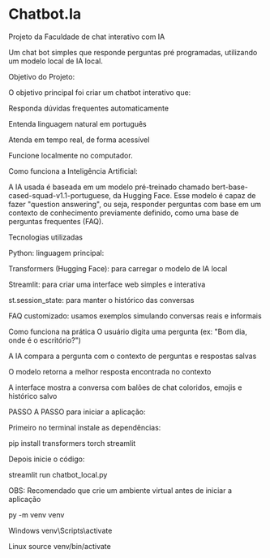 # Chatbot.Ia
Projeto da Faculdade de chat interativo com IA 

Um chat bot simples que responde perguntas pré programadas, utilizando um modelo local de IA local. 

Objetivo do Projeto:

O objetivo principal foi criar um chatbot interativo que:

Responda dúvidas frequentes automaticamente

Entenda linguagem natural em português

Atenda em tempo real, de forma acessível

Funcione localmente no computador.



Como funciona a Inteligência Artificial:

A IA usada é baseada em um modelo pré-treinado chamado bert-base-cased-squad-v1.1-portuguese, da Hugging Face.
Esse modelo é capaz de fazer "question answering", ou seja, responder perguntas com base em um contexto de conhecimento previamente definido, como uma base de perguntas frequentes (FAQ).

Tecnologias utilizadas

Python: linguagem principal:

Transformers (Hugging Face): para carregar o modelo de IA local

Streamlit: para criar uma interface web simples e interativa

st.session_state: para manter o histórico das conversas

FAQ customizado: usamos exemplos simulando conversas reais e informais

Como funciona na prática
O usuário digita uma pergunta (ex: "Bom dia, onde é o escritório?")

A IA compara a pergunta com o contexto de perguntas e respostas salvas

O modelo retorna a melhor resposta encontrada no contexto

A interface mostra a conversa com balões de chat coloridos, emojis e histórico salvo

PASSO A PASSO para iniciar a aplicação:

Primeiro no terminal instale as dependências:

pip install transformers torch streamlit

Depois inicie o código:

streamlit run chatbot_local.py

OBS: Recomendado que crie um ambiente virtual antes de iniciar a aplicação 

py -m venv venv

Windows
venv\Scripts\activate

Linux
source venv/bin/activate

